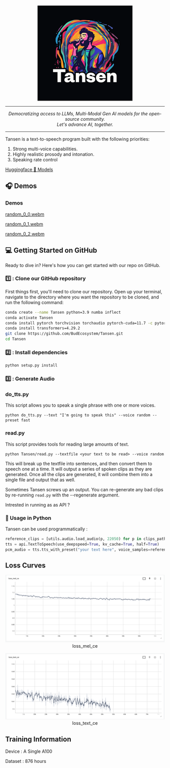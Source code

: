 





<p align="center">
  <img src="Instagram post - 4.png" alt="Tensen Logo" width="300" height="300"/>
</p>

---

<p align="center"><i>Democratizing access to LLMs, Multi-Modal Gen AI models for the open-source community.<br>Let's advance AI, together. </i></p>

---


Tansen is a text-to-speech program built with the following priorities:

1. Strong multi-voice capabilities.
2. Highly realistic prosody and intonation.
3. Speaking rate control

[Huggingface 🤗 Models](https://huggingface.co/budecosystem/Tansen)

<h2 align="left">🎧 Demos </h2>



### Demos

[random_0_0.webm](https://github.com/BudEcosystem/Tansen/assets/4546714/9a6ce191-2646-497e-bf48-003f2bf0bb8d)

[random_0_1.webm](https://github.com/BudEcosystem/Tansen/assets/4546714/87bf5f7c-ae47-4aa4-a110-b5c9899e4446)

[random_0_2.webm](https://github.com/BudEcosystem/Tansen/assets/4546714/5549c464-c670-4e7a-987c-c5d79b32bf4b)

<h2 align="left">💻 Getting Started on GitHub </h2>

Ready to dive in? Here's how you can get started with our repo on GitHub.

<h3 align="left">1️⃣ : Clone our GitHub repository</h3>

First things first, you'll need to clone our repository. Open up your terminal, navigate to the directory where you want the repository to be cloned, and run the following command:

```bash
conda create --name Tansen python=3.9 numba inflect
conda activate Tansen
conda install pytorch torchvision torchaudio pytorch-cuda=11.7 -c pytorch -c nvidia
conda install transformers=4.29.2
git clone https://github.com/BudEcosystem/Tansen.git
cd Tansen
```

<h3 align="left">2️⃣ : Install dependencies</h3>

```bash
python setup.py install
```

<h3 align="left">3️⃣ : Generate Audio</h3>

### do_tts.py

This script allows you to speak a single phrase with one or more voices.

```shell
python do_tts.py --text "I'm going to speak this" --voice random --preset fast
```

### read.py

This script provides tools for reading large amounts of text.

```shell
python Tansen/read.py --textfile <your text to be read> --voice random
```

This will break up the textfile into sentences, and then convert them to speech one at a time. It will output a series
of spoken clips as they are generated. Once all the clips are generated, it will combine them into a single file and
output that as well.

Sometimes Tansen screws up an output. You can re-generate any bad clips by re-running `read.py` with the --regenerate
argument.

Intrested in running as as API ?

### 🐍 Usage in Python

Tansen can be used programmatically :

```python
reference_clips = [utils.audio.load_audio(p, 22050) for p in clips_paths]
tts = api.TextToSpeech(use_deepspeed=True, kv_cache=True, half=True)
pcm_audio = tts.tts_with_preset("your text here", voice_samples=reference_clips, preset='fast')
```

## Loss Curves

<p align="center">
 <img src="results/images/loss_mel_ce.png" alt="" />
 <span>loss_mel_ce</span>
<p>

<p align="center">
 <img src="results/images/loss_text_ce.png" alt="" />
 <span>loss_text_ce</span>
<p>


## Training Information

Device : A Single A100

Dataset : 876 hours

